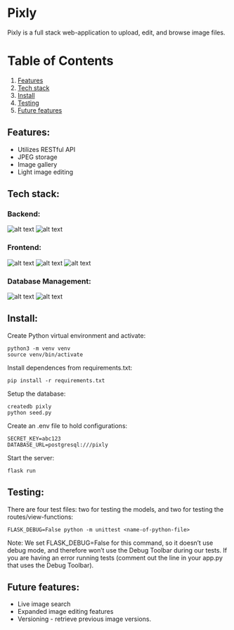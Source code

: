# Pixly

Pixly is a full stack web-application to upload, edit, and browse image files.

# Table of Contents
1. [Features](#Features)
2. [Tech stack](#Tech-stack)
3. [Install](#Install)
4. [Testing](#Testing)
6. [Future features](#Future-features)

## Features<a name="Features"></a>:
* Utilizes RESTful API
* JPEG storage
* Image gallery
* Light image editing

## Tech stack<a name="Tech-stack"></a>:

### Backend:
![alt text](https://img.shields.io/badge/-Flask-000000?logo=flask&logoColor=white&style=for-the-badge)
![alt text](https://img.shields.io/badge/-Python-3776AB?logo=python&logoColor=white&style=for-the-badge)

### Frontend:
![alt text](https://img.shields.io/badge/HTML5-E34F26?style=for-the-badge&logo=html5&logoColor=white)
![alt text](https://img.shields.io/badge/CSS3-1572B6?style=for-the-badge&logo=css3&logoColor=white)
![alt text](https://img.shields.io/badge/-Bootstrap-7952B3?logo=bootstrap&logoColor=white&style=for-the-badge)

### Database Management:
![alt text](https://img.shields.io/badge/-PostgresSQL-4169E1?logo=postgresql&logoColor=white&style=for-the-badge)
![alt text](https://img.shields.io/badge/-SQLAlchemy-F40D12?logo=sqlalchemy&logoColor=white&style=for-the-badge)

## Install<a name="Install"></a>:
Create Python virtual environment and activate:

    python3 -m venv venv
    source venv/bin/activate

Install dependences from requirements.txt:

    pip install -r requirements.txt

Setup the database:

    createdb pixly
    python seed.py

Create an .env file to hold configurations:

    SECRET_KEY=abc123
    DATABASE_URL=postgresql:///pixly

Start the server:

    flask run

## Testing<a name="Testing"></a>:
There are four test files: two for testing the models, and two for testing the routes/view-functions:

    FLASK_DEBUG=False python -m unittest <name-of-python-file>

Note: We set FLASK_DEBUG=False for this command, so it doesn’t use debug mode, and therefore won’t use the Debug Toolbar during our tests. If you are having an error running tests (comment out the line in your app.py that uses the Debug Toolbar).

## Future features<a name="Future-features"></a>:
* Live image search
* Expanded image editing features
* Versioning - retrieve previous image versions.


